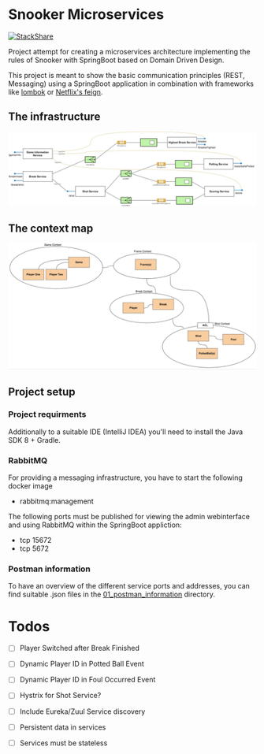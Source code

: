 # Snooker Microservices
[![StackShare](https://img.shields.io/badge/tech-stack-0690fa.svg?style=flat)](https://stackshare.io/lennartblom/snooker-microservices)

Project attempt for creating a microservices architecture implementing
the rules of Snooker with SpringBoot based on Domain Driven Design.

This project is meant to show the basic communication principles (REST,
Messaging) using a SpringBoot application in combination with frameworks
like [lombok](https://projectlombok.org/) or
[Netflix's feign](https://github.com/OpenFeign/feign).

## The infrastructure

![](00_documentation/infrastructure.jpg)


## The context map

![](00_documentation/context_map.jpg)

## Project setup
### Project requirments
Additionally to a suitable IDE (IntelliJ IDEA) you'll need to install
the Java SDK 8 + Gradle.

### RabbitMQ
For providing a messaging infrastructure, you have to start the
following docker image

- rabbitmq:management


The following ports must be published for viewing the admin webinterface
and using RabbitMQ within the SpringBoot appliction:

- tcp 15672
- tcp 5672

### Postman information
To have an overview of the different service ports and addresses, you
can find suitable .json files in the [01_postman_information](01_postman_files) directory.

# Todos

- [ ] Player Switched after Break Finished
- [ ] Dynamic Player ID in Potted Ball Event
- [ ] Dynamic Player ID in Foul Occurred Event
- [ ] Hystrix for Shot Service?
- [ ] Include Eureka/Zuul Service discovery
- [ ] Persistent data in services
- [ ] Services must be stateless

